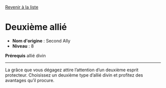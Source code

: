 [Revenir à la liste](list.md)

# Deuxième allié

 * **Nom d'origine** : Second Ally
 * **Niveau** : 8


<p><strong>Prérequis</strong> allié divin</p>
<hr>
<p>La grâce que vous dégagez attire l’attention d’un deuxième esprit protecteur. Choisissez un deuxième type d’allié divin et profitez des avantages qu’il procure.</p>